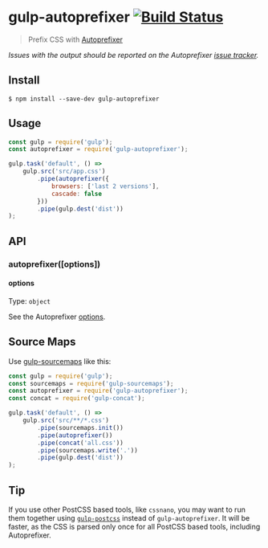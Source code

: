# gulp-autoprefixer [![Build Status](https://travis-ci.org/sindresorhus/gulp-autoprefixer.svg?branch=master)](https://travis-ci.org/sindresorhus/gulp-autoprefixer)

> Prefix CSS with [Autoprefixer](https://github.com/postcss/autoprefixer)

*Issues with the output should be reported on the Autoprefixer [issue tracker](https://github.com/postcss/autoprefixer/issues).*


## Install

```
$ npm install --save-dev gulp-autoprefixer
```


## Usage

```js
const gulp = require('gulp');
const autoprefixer = require('gulp-autoprefixer');

gulp.task('default', () =>
	gulp.src('src/app.css')
		.pipe(autoprefixer({
			browsers: ['last 2 versions'],
			cascade: false
		}))
		.pipe(gulp.dest('dist'))
);
```


## API

### autoprefixer([options])

#### options

Type: `object`

See the Autoprefixer [options](https://github.com/postcss/autoprefixer#options).


## Source Maps

Use [gulp-sourcemaps](https://github.com/gulp-sourcemaps/gulp-sourcemaps) like this:

```js
const gulp = require('gulp');
const sourcemaps = require('gulp-sourcemaps');
const autoprefixer = require('gulp-autoprefixer');
const concat = require('gulp-concat');

gulp.task('default', () =>
	gulp.src('src/**/*.css')
		.pipe(sourcemaps.init())
		.pipe(autoprefixer())
		.pipe(concat('all.css'))
		.pipe(sourcemaps.write('.'))
		.pipe(gulp.dest('dist'))
);
```


## Tip

If you use other PostCSS based tools, like `cssnano`, you may want to run them together using [`gulp-postcss`](https://github.com/postcss/autoprefixer#gulp) instead of `gulp-autoprefixer`. It will be faster, as the CSS is parsed only once for all PostCSS based tools, including Autoprefixer.
